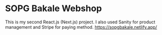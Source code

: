 # SOPG Bakale Webshop

This is my second React.js (Next.js) project.
I also used Sanity for product management and Stripe for paying method.
https://sopgbakale.netlify.app/
